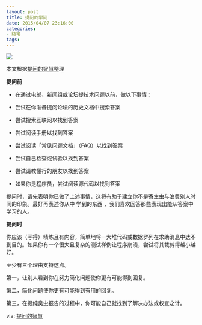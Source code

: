 ```yaml
---
layout: post
title: 提问的学问
date: 2015/04/07 23:16:00
categories:
- 随笔
tags:
---
```


![](http://pics.naaln.com/blog/2019-01-14-61123.jpg-basicBlog)

本文根据[提问的智慧](http://www.beiww.com/doc/oss/smart-questions.html)整理

**提问前**

* 在通过电邮、新闻组或论坛提技术问题以前，做以下事情：

* 尝试在你准备提问论坛的历史文档中搜索答案

* 尝试搜索互联网以找到答案

* 尝试阅读手册以找到答案

* 尝试阅读「常见问题文档」（FAQ）以找到答案

* 尝试自己检查或试验以找到答案

* 尝试请教懂行的朋友以找到答案

* 如果你是程序员，尝试阅读源代码以找到答案

提问时，请先表明你已做了上述事情，这将有助于建立你不是寄生虫与浪费别人时间的印象。最好再表述你从中 学到的东西 ，我们喜欢回答那些表现出能从答案中学习的人。

**提问时**

你应该（写得）精炼且有内容，简单地将一大堆代码或数据罗列在求助消息中达不到目的。如果你有一个很大且复杂的测试样例让程序崩溃，尝试将其裁剪得越小越好。

至少有三个理由支持这点。

第一，让别人看到你在努力简化问题使你更有可能得到回复。 

第二，简化问题使你更有可能得到有用的回复。 

第三，在提纯臭虫报告的过程中，你可能自己就找到了解决办法或权宜之计。

via: [提问的智慧](http://www.beiww.com/doc/oss/smart-questions.html)

